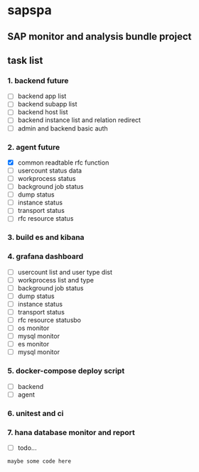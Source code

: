 # sapspa

## SAP monitor and analysis bundle project

## task list
### 1. backend future

- [ ] backend app list
- [ ] backend subapp list
- [ ] backend host list
- [ ] backend instance list and relation redirect
- [ ] admin and backend basic auth

### 2. agent future
- [x] common readtable rfc function
- [ ] usercount status data
- [ ] workprocess status
- [ ] background job status
- [ ] dump status
- [ ] instance status
- [ ] transport status
- [ ] rfc resource status

### 3. build es and kibana
### 4. grafana dashboard
- [ ] usercount list and user type dist
- [ ] workprocess list and type
- [ ] background job status
- [ ] dump status
- [ ] instance status
- [ ] transport status
- [ ] rfc resource statusbo
- [ ] os monitor
- [ ] mysql monitor
- [ ] es monitor
- [ ] mysql monitor

### 5. docker-compose deploy script
- [ ] backend
- [ ] agent

### 6. unitest and ci

### 7. hana database monitor and report
- [ ] todo...



```
maybe some code here
```